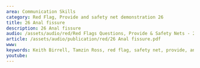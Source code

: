 ```yaml
---
area: Communication Skills
category: Red Flag, Provide and safety net demonstration 26
title: 26 Anal fissure
description: 26 Anal fissure
audio: /assets/audio/red/Red Flags Questions, Provide & Safety Nets - 26 Anal fissure - MQ.mp3
article: /assets/audio/publication/red/26 Anal fissure.pdf
www: 
keywords: Keith Birrell, Tamzin Ross, red flag, safety net, provide, anal, fissure
youtube: 
--- 
```

